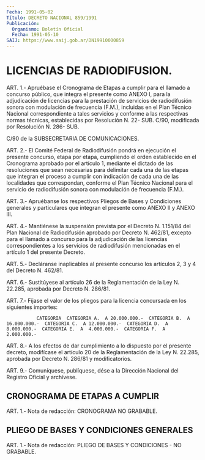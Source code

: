```yaml
---
Fecha: 1991-05-02
Título: DECRETO NACIONAL 859/1991
Publicación:
  Organismo: Boletín Oficial
  Fecha: 1991-05-10
SAIJ: https://www.saij.gob.ar/DN19910000859
---
```

# LICENCIAS DE RADIODIFUSION.

<a id="1"></a>
ART. 1.- Apruébase el Cronograma de Etapas a cumplir para el llamado a concurso público, que integra el presente como ANEXO I, para la adjudicación de licencias para la prestación de servicios de radiodifusión sonora con modulación de frecuencia (F.M.), incluidas en el Plan Técnico Nacional correspondiente a tales servicios y conforme a las respectivas normas técnicas, establecidas por Resolución N. 22- SUB. C/90, modificada por Resolución N. 286- SUB.

C/90 de la SUBSECRETARIA DE COMUNICACIONES.

<a id="2"></a>
ART. 2.- El Comité Federal de Radiodifusión pondrá en ejecución el presente concurso, etapa por etapa, cumpliendo el orden establecido en el Cronograma aprobado por el artículo 1, mediante el dictado de las resoluciones que sean necesarias para delimitar cada una de las etapas que integran el proceso a cumplir con indicación de cada una de las localidades que correspondan, conforme el Plan Técnico Nacional para el servicio de radiodifusión sonora con modulación de frecuencia (F.M.).

<a id="3"></a>
ART. 3.- Apruébanse los respectivos Pliegos de Bases y Condiciones generales y particulares que integran el presente como ANEXO II y ANEXO III.

<a id="4"></a>
ART. 4.- Mantiénese la suspensión prevista por el Decreto N. 1.151/84 del Plan Nacional de Radiodifusión aprobado por Decreto N. 462/81, excepto para el llamado a concurso para la adjudicación de las licencias correspondientes  a  los  servicios  de radiodifusión mencionadas en el artículo 1 del presente Decreto.

<a id="5"></a>
ART. 5.- Decláranse inaplicables al presente concurso los artículos 2, 3 y 4 del Decreto N. 462/81.

<a id="6"></a>
ART. 6.- Sustitúyese al artículo 26 de la Reglamentación de la Ley N. 22.285, aprobada por Decreto N. 286/81.

<a id="7"></a>
ART. 7.- Fíjase  el  valor  de  los pliegos para la licencia concursada en los siguientes importes:

               CATEGORIA  CATEGORIA A.  A 20.000.000.-  CATEGORIA B.  A 16.000.000.-  CATEGORIA C.  A 12.000.000.-  CATEGORIA D.  A  8.000.000.-  CATEGORIA E.  A  4.000.000.-  CATEGORIA F.  A  2.000.000.-

<a id="8"></a>
ART.  8.- A los efectos de dar cumplimiento a lo dispuesto por el presente decreto, modifícase el artículo 20 de la Reglamentación  de la Ley N. 22.285, aprobada por Decreto N. 286/81 y modificatorios.

<a id="9"></a>
ART. 9.- Comuníquese, publíquese, dése a la Dirección Nacional del Registro Oficial y archívese.

## CRONOGRAMA DE ETAPAS A CUMPLIR

<a id="1"></a>
ART. 1.- Nota de redacción: CRONOGRAMA NO GRABABLE.

## PLIEGO DE BASES Y CONDICIONES GENERALES

<a id="1"></a>
ART. 1.- Nota de redacción: PLIEGO DE BASES Y CONDICIONES - NO GRABABLE.